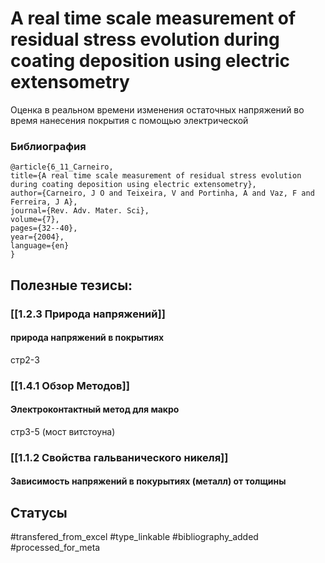 # A real time scale measurement of residual stress evolution during coating deposition using electric extensometry

Оценка в реальном времени изменения остаточных напряжений во время нанесения покрытия с помощью электрической 

### Библиография
```
@article{6_11_Carneiro,
title={A real time scale measurement of residual stress evolution during coating deposition using electric extensometry}, 
author={Carneiro, J O and Teixeira, V and Portinha, A and Vaz, F and Ferreira, J A},
journal={Rev. Adv. Mater. Sci},
volume={7},
pages={32--40},
year={2004},
language={en}
}
```

## Полезные тезисы:
### [[1.2.3 Природа напряжений]]
#### природа напряжений в покрытиях
стр2-3

### [[1.4.1 Обзор Методов]]
#### Электроконтактный метод для макро
стр3-5 (мост витстоуна)

### [[1.1.2 Свойства гальванического никеля]]
#### Зависимость напряжений в покурытиях (металл) от толщины



## Статусы
#transfered_from_excel 
#type_linkable 
#bibliography_added
#processed_for_meta
